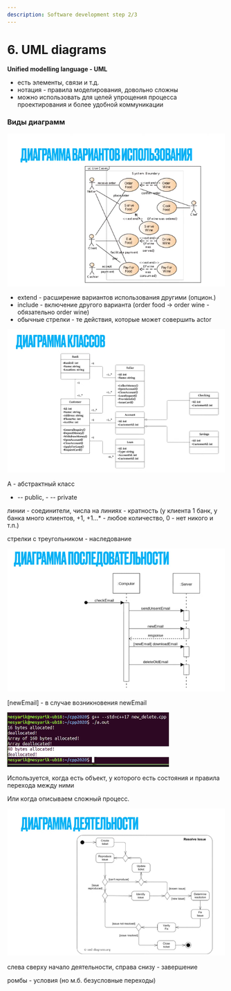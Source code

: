 ```yaml
---
description: Software development step 2/3
---
```


# 6. UML diagrams

**Unified modelling language - UML**

* есть элементы, связи и т.д.
* нотация - правила моделирования, довольно сложны
* можно использовать для целей упрощения процесса проектирования и более удобной коммуникации

### Виды диаграмм

![&#x441;&#x43B;&#x435;&#x432;&#x430; - actors, &#x434;&#x435;&#x439;&#x441;&#x442;&#x432;&#x443;&#x44E;&#x449;&#x438;&#x435; &#x43B;&#x438;&#x446;&#x430;](../.gitbook/assets/image%20%2810%29.png)

* extend - расширение вариантов использования другими \(опцион.\)
* include - включение другого варианта \(order food -&gt; order wine - обязательно order wine\)
* обычные стрелки - те действия, которые может совершить actor

![](../.gitbook/assets/image%20%2826%29.png)

A - абстрактный класс

+ -- public, - -- private

линии - соединители, числа на линиях - кратность \(у клиента 1 банк, у банка много клиентов, +1, +1...\* - любое количество, 0 - нет никого и т.п.\)

стрелки с треугольником - наследование

![](../.gitbook/assets/image%20%288%29.png)

\[newEmail\] - в случае возникновения newEmail

![&#x43A;&#x43E;&#x43D;&#x435;&#x447;&#x43D;&#x44B;&#x439; &#x430;-&#x432;-&#x442;-&#x43E;-&#x43C;-&#x430;-&#x442;](../.gitbook/assets/image%20%2824%29.png)

Используется, когда есть объект, у которого есть состояния и правила перехода между ними

Или когда описываем сложный процесс.

![](../.gitbook/assets/image%20%2811%29.png)

слева сверху начало деятельности, справа снизу - завершение

ромбы - условия \(но м.б. безусловные переходы\)

